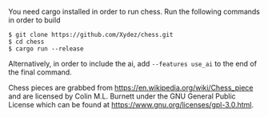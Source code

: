 You need cargo installed in order to run chess. Run the following commands in order to build
```
$ git clone https://github.com/Xydez/chess.git
$ cd chess
$ cargo run --release
```

Alternatively, in order to include the ai, add `--features use_ai` to the end of the final command.

Chess pieces are grabbed from https://en.wikipedia.org/wiki/Chess_piece and are licensed by Colin M.L. Burnett under the GNU General Public License which can be found at https://www.gnu.org/licenses/gpl-3.0.html.
